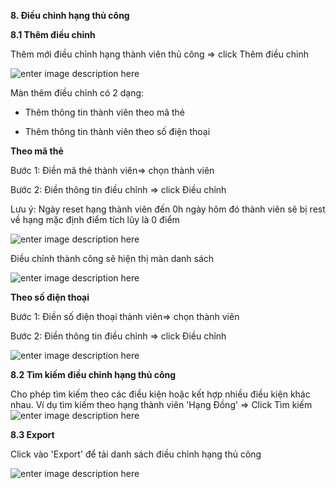 **8. Điều  chỉnh hạng thủ công**

**8.1 Thêm điều chỉnh**

Thêm mới điều chỉnh hạng thành viên thủ công => click Thêm điều chỉnh

![enter image description here](https://static8.muarecdn.com/original/muare/images/2020/05/19/5603680_screenshot-38.png)

Màn thêm điều chỉnh có 2 dạng:

- Thêm thông tin thành viên theo mã thẻ

- Thêm thông tin thành viên theo số điện thoại

**Theo mã thẻ**

Bước 1: Điền mã thẻ thành viên=> chọn thành viên

Bước 2: Điền thông tin điều chỉnh => click Điều chỉnh

Lưu ý: Ngày reset hạng thành viên đến 0h ngày hôm đó thành viên sẽ bị rest về hạng mặc định điểm tích lũy là 0 điểm

![enter image description here](https://static8.muarecdn.com/original/muare/images/2020/05/19/5603711_screenshot-39.png)

Điều chỉnh thành công sẽ hiện thị màn danh sách

![enter image description here](https://static8.muarecdn.com/original/muare/images/2020/05/19/5603730_screenshot-40.png)

**Theo số điện thoại**

Bước 1: Điền số điện thoại thành viên=> chọn thành viên

Bước 2: Điền thông tin điều chỉnh => click Điều chỉnh

![enter image description here](https://static8.muarecdn.com/original/muare/images/2020/05/19/5603749_screenshot-41.png)

**8.2 Tìm kiếm điều chỉnh hạng thủ công**

Cho phép tìm kiếm theo các điều kiện hoặc kết hợp nhiều điều kiện khác nhau. Ví dụ tìm kiếm theo hạng thành viên 'Hạng Đồng' => Click Tìm kiếm
![enter image description here](https://static8.muarecdn.com/original/muare/images/2020/05/19/5603847_screenshot-42.png)

**8.3 Export**

Click vào 'Export' để tải danh sách điều chỉnh hạng thủ công

![enter image description here](https://static8.muarecdn.com/original/muare/images/2020/05/19/5603910_photo-2020-05-19-15-14-32.jpg)